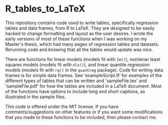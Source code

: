 # R_tables_to_LaTeX

This repository contains code used to write tables, specifically regression tables and data frames, from R to LaTeX. They are designed to be easily hacked to change formatting and layout as the user desires. I wrote the early versions of most of these functions when I was working on my Master's thesis, which had many pages of regression tables and datasets. Rerunning code and knowing that all the tables would update was nice.

There are functions for linear models (models fit with `lm()`), nonlienar least squares models (models fit with `nls()`), and linear quantile regression models (models fit with `rq()` in the `quantreg` package). Code for writing data frames is for simple data frames. See 'exampleScript.R' for examples of the different types of tables that can be written and 'sampleFile.tex' and 'sampleFile.pdf' for how the tables are included in a LaTeX document. Most of the functions have options to include long and short captions, as illustrated in the sample files.

This code is offered under the MIT license. If you have comments/suggestions on other features or if you want some modifications that you made to these functions to be included, then please contact me.
